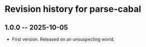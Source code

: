 # Revision history for parse-cabal

## 1.0.0 -- 2025-10-05

* First version. Released on an unsuspecting world.

